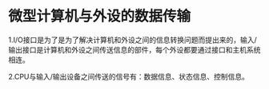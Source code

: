 # 微型计算机与外设的数据传输

1.I/O接口是为了是为了解决计算机和外设之间的信息转换问题而提出来的，输入/输出接口是计算机和外设之间传送信息的部件，每个外设都要通过接口和主机系统相连。

2.CPU与输入/输出设备之间传送的信号有：数据信息、状态信息、控制信息。